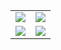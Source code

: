 |                                                                                                                                                                             |                                                                                                                                                                            |
| :-------------------------------------------------------------------------------------------------------------------------------------------------------------------------: | :------------------------------------------------------------------------------------------------------------------------------------------------------------------------: |
|                                <img  src="https://github-readme-stats.vercel.app/api?username=drypycode&count_private=true&theme=vue-dark">                                 |                  <img    src="https://github-readme-stats.vercel.app/api/top-langs/?username=drypycode&count_private=true&layout=compact&theme=vue-dark">                  |
| <a href="https://github.com/drypycode/s3-music-server"><img   src="https://github-readme-stats.vercel.app/api/pin/?username=drypycode&repo=s3-music-server&theme=vue-dark"> | <a href="https://github.com/drypycode/port-scanner"> <img   src="https://github-readme-stats.vercel.app/api/pin/?username=drypycode&repo=port-scanner&theme=vue-dark"></a> |

<!--
**drypycode/drypycode** is a ✨ _special_ ✨ repository because its `README.md` (this file) appears on your GitHub profile.

Here are some ideas to get you started:

- 🔭 I’m currently working on ...
- 🌱 I’m currently learning ...
- 👯 I’m looking to collaborate on ...
- 🤔 I’m looking for help with ...
- 💬 Ask me about ...
- 📫 How to reach me: ...
- 😄 Pronouns: ...
- ⚡ Fun fact: ...
-->
